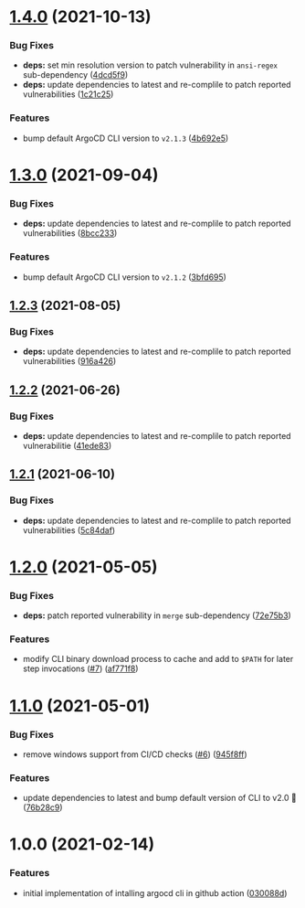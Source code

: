 # [1.4.0](https://github.com/clowdhaus/argo-cd-action/compare/v1.3.0...v1.4.0) (2021-10-13)


### Bug Fixes

* **deps:** set min resolution version to patch vulnerability in `ansi-regex` sub-dependency ([4dcd5f9](https://github.com/clowdhaus/argo-cd-action/commit/4dcd5f9f887f50ca5746d01d9bbe1b35f651d418))
* **deps:** update dependencies to latest and re-complile to patch reported vulnerabilities ([1c21c25](https://github.com/clowdhaus/argo-cd-action/commit/1c21c256e9f1e6065a48b42d6617108e74557dd8))


### Features

* bump default ArgoCD CLI version to `v2.1.3` ([4b692e5](https://github.com/clowdhaus/argo-cd-action/commit/4b692e5bce2114a35b6573ef42b28383c5dfeda0))

# [1.3.0](https://github.com/clowdhaus/argo-cd-action/compare/v1.2.3...v1.3.0) (2021-09-04)


### Bug Fixes

* **deps:** update dependencies to latest and re-complile to patch reported vulnerabilities ([8bcc233](https://github.com/clowdhaus/argo-cd-action/commit/8bcc2339ce6ed62aa79a190382ec0fcd1e5cb9ab))


### Features

* bump default ArgoCD CLI version to `v2.1.2` ([3bfd695](https://github.com/clowdhaus/argo-cd-action/commit/3bfd69507f4c5273c45edd4f2d1d021fe0138437))

## [1.2.3](https://github.com/clowdhaus/argo-cd-action/compare/v1.2.2...v1.2.3) (2021-08-05)


### Bug Fixes

* **deps:** update dependencies to latest and re-complile to patch reported vulnerabilities ([916a426](https://github.com/clowdhaus/argo-cd-action/commit/916a4264f1a3bfb4aae99a7ae68e22b0d73763ab))

## [1.2.2](https://github.com/clowdhaus/argo-cd-action/compare/v1.2.1...v1.2.2) (2021-06-26)


### Bug Fixes

* **deps:** update dependencies to latest and re-complile to patch reported vulnerabilitie ([41ede83](https://github.com/clowdhaus/argo-cd-action/commit/41ede83551244da4d31ec1b121840528f453391c))

## [1.2.1](https://github.com/clowdhaus/argo-cd-action/compare/v1.2.0...v1.2.1) (2021-06-10)


### Bug Fixes

* **deps:** update dependencies to latest and re-complile to patch reported vulnerabilities ([5c84daf](https://github.com/clowdhaus/argo-cd-action/commit/5c84daf6de8b9269af34c26ba360ff2e65e3ed93))

# [1.2.0](https://github.com/clowdhaus/argo-cd-action/compare/v1.1.0...v1.2.0) (2021-05-05)


### Bug Fixes

* **deps:** patch reported vulnerability in `merge` sub-dependency ([72e75b3](https://github.com/clowdhaus/argo-cd-action/commit/72e75b3e54fad2cf01ce87257d9df1b1f2e50cb7))


### Features

* modify CLI binary download process to cache and add to `$PATH` for later step invocations ([#7](https://github.com/clowdhaus/argo-cd-action/issues/7)) ([af771f8](https://github.com/clowdhaus/argo-cd-action/commit/af771f8061df48a77e8569dd692f053b72610f9e))

# [1.1.0](https://github.com/clowdhaus/argo-cd-action/compare/v1.0.0...v1.1.0) (2021-05-01)


### Bug Fixes

* remove windows support from CI/CD checks ([#6](https://github.com/clowdhaus/argo-cd-action/issues/6)) ([945f8ff](https://github.com/clowdhaus/argo-cd-action/commit/945f8fff9ec6b9fefcf336adb90bea71ad558ca0))


### Features

* update dependencies to latest and bump default version of CLI to v2.0 :tada: ([76b28c9](https://github.com/clowdhaus/argo-cd-action/commit/76b28c9b051bd375c6ae4ffb39e6fb8f0f43e2ee))

# 1.0.0 (2021-02-14)


### Features

* initial implementation of intalling argocd cli in github action ([030088d](https://github.com/clowdhaus/argo-cd-action/commit/030088d5a446a1febf366020ce3bd944f422cc97))
